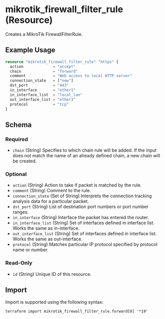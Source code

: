 # mikrotik_firewall_filter_rule (Resource)
Creates a MikroTik FirewallFilterRule.

## Example Usage
```terraform
resource "mikrotik_firewall_filter_rule" "https" {
  action             = "accept"
  chain              = "forward"
  comment            = "Web access to local HTTP server"
  connection_state   = ["new"]
  dst_port           = "443"
  in_interface       = "ether1"
  in_interface_list  = "local_lan"
  out_interface_list = "ether3"
  protocol           = "tcp"
}
```

<!-- schema generated by tfplugindocs -->
## Schema

### Required

- `chain` (String) Specifies to which chain rule will be added. If the input does not match the name of an already defined chain, a new chain will be created.

### Optional

- `action` (String) Action to take if packet is matched by the rule.
- `comment` (String) Comment to the rule.
- `connection_state` (Set of String) Interprets the connection tracking analysis data for a particular packet.
- `dst_port` (String) List of destination port numbers or port number ranges.
- `in_interface` (String) Interface the packet has entered the router.
- `in_interface_list` (String) Set of interfaces defined in interface list. Works the same as in-interface.
- `out_interface_list` (String) Set of interfaces defined in interface list. Works the same as out-interface.
- `protocol` (String) Matches particular IP protocol specified by protocol name or number.

### Read-Only

- `id` (String) Unique ID of this resource.

## Import
Import is supported using the following syntax:
```shell
terraform import mikrotik_firewall_filter_rule.forward[0] '*19'
```
